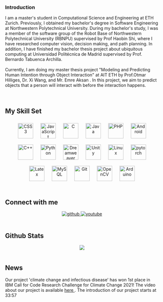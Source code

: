 ### Introduction

<div align="left">
  I am a master's student in Computational Science and Engineering at ETH Zurich. Previously, I obtained my bachelor's degree in Software Engineering at Northwestern Polytechnical University. During my bachelor's study, I was a member of the software group of the Robot Base of Northwestern Polytechnical University (RBNPU) supervised by Prof Haobin Shi, where I have researched computer vision, decision making, and path planning. In addition, I have finished my bachelor thesis project about ubiquitous computing at Universidad Politécnica de Madrid supervised by Prof. Bernardo Tabuenca Archilla.
<br/>
<br/>
  Currently, I am doing my master thesis project "Modeling and Predicting Human Intention through Object Interaction" at AIT ETH by Prof.Otmar Hilliges, Dr. Xi Wang, and Mr. Emre Aksan . In this project, we aim to predict objects that a person will interact with before the interaction happens. 

</div>  
<br/>
  
  

<br/>  


## My Skill Set  


<div align="center">  
<img style="margin: 10px" src="https://profilinator.rishav.dev/skills-assets/css3-original-wordmark.svg" alt="CSS3" height="50" />  
<img style="margin: 10px" src="https://profilinator.rishav.dev/skills-assets/javascript-original.svg" alt="JavaScript" height="50" />  
<img style="margin: 10px" src="https://profilinator.rishav.dev/skills-assets/c-original.svg" alt="C" height="50" />  
<img style="margin: 10px" src="https://profilinator.rishav.dev/skills-assets/java-original-wordmark.svg" alt="Java" height="50" />  
<img style="margin: 10px" src="https://profilinator.rishav.dev/skills-assets/php-original.svg" alt="PHP" height="50" />  
<img style="margin: 10px" src="https://profilinator.rishav.dev/skills-assets/android-original-wordmark.svg" alt="Android" height="50" />  
<img style="margin: 10px" src="https://profilinator.rishav.dev/skills-assets/cplusplus-original.svg" alt="C++" height="50" />  
<img style="margin: 10px" src="https://profilinator.rishav.dev/skills-assets/python-original.svg" alt="Python" height="50" />  
<img style="margin: 10px" src="https://profilinator.rishav.dev/skills-assets/adobedreamweaver.png" alt="Dreamweaver " height="50" />  
<img style="margin: 10px" src="https://profilinator.rishav.dev/skills-assets/unity.png" alt="Unity" height="50" />  
<img style="margin: 10px" src="https://profilinator.rishav.dev/skills-assets/linux-original.svg" alt="Linux" height="50" />  
<img style="margin: 10px" src="https://profilinator.rishav.dev/skills-assets/pytorch-icon.svg" alt="pytorch" height="50" />  
<img style="margin: 10px" src="https://profilinator.rishav.dev/skills-assets/latex.png" alt="Latex" height="50" />  
<img style="margin: 10px" src="https://profilinator.rishav.dev/skills-assets/mysql-original-wordmark.svg" alt="MySQL" height="50" />  
<img style="margin: 10px" src="https://profilinator.rishav.dev/skills-assets/git-scm-icon.svg" alt="Git" height="50" />  
<img style="margin: 10px" src="https://profilinator.rishav.dev/skills-assets/opencv-icon.svg" alt="OpenCV" height="50" />  
<img style="margin: 10px" src="https://profilinator.rishav.dev/skills-assets/arduino.png" alt="Arduino" height="50" />  
</div>



<br/>  


## Connect with me  
<div align="center">
<a href="https://github.com/luohwu" target="_blank">
<img src=https://img.shields.io/badge/github-%2324292e.svg?&style=for-the-badge&logo=github&logoColor=white alt=github style="margin-bottom: 5px;" />
</a>

<a href="https://www.youtube.com/channel/UCIcekB6PywIbjJMoa4r6P1g/featured" target="_blank">
<img src=https://img.shields.io/badge/youtube-%23EE4831.svg?&style=for-the-badge&logo=youtube&logoColor=white alt=youtube style="margin-bottom: 5px;" />
</a>  
</div>  
  

<br/>  


## Github Stats  
<div align="center"><img src="https://github-readme-stats.vercel.app/api?username=luohwu&show_icons=true&count_private=true&hide_border=true" align="center" /></div>  

<br/>  


## News
Our project 'climate change and infectious disease' has won 1st place in IBM Call for Code Research Challenge for Climate Change 2021! The video about our project is available </a>
<a href="https://video.ibm.com/recorded/130982861" target="_blank"> here
</a>. The introduction of our project starts at 33:57
